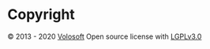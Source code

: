 # Copyright

© 2013 - 2020 [Volosoft](https://volosoft.com/) Open source license with [LGPLv3.0](LICENSE.md)
